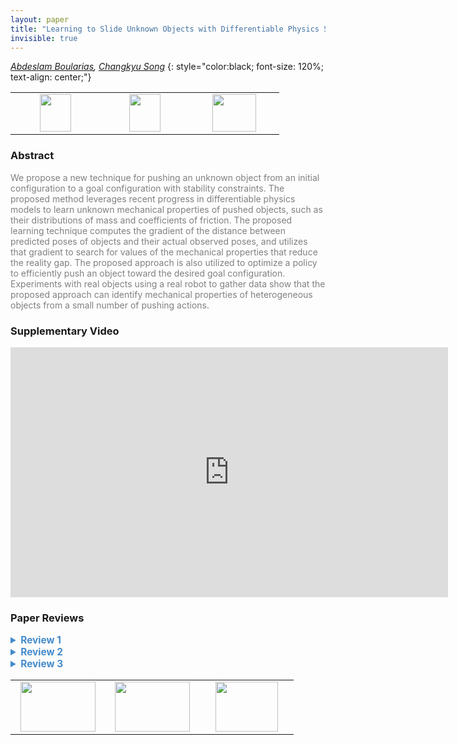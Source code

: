 ```yaml
---
layout: paper
title: "Learning to Slide Unknown Objects with Differentiable Physics Simulations"
invisible: true
---
```

*[Abdeslam Boularias](http://rl.cs.rutgers.edu), [Changkyu Song](https://sites.google.com/site/changkyusong86/)*
{: style="color:black; font-size: 120%; text-align: center;"}

<table width="30%"> <tr>
<td style="width: 20%; text-align: center;"><a href="http://www.roboticsproceedings.org/rss16/p099.pdf"><img src="{{ site.baseurl }}/images/paper_link.png"
width = "50"  height = "60"/> </a> </td>

<td style="width: 20%; text-align: center;"><a href="https://sites.google.com/site/changkyusong86/research/rss2020"><img src="{{ site.baseurl }}/images/website_link.png"
width = "50"  height = "60"/> </a> </td>

<td style="width: 20%; text-align: center;"><a href="nan"><img src="{{ site.baseurl }}/images/pheedloop_link.png"
width = "70"  height = "60"/> </a> </td>

</tr></table>

### Abstract
<html><p style="color:gray; font-size: 100%; text-align: justified;">
 We propose a new technique for pushing an unknown object from an initial configuration to a goal configuration with stability constraints. The proposed method leverages recent progress in differentiable physics models to learn unknown mechanical properties of pushed objects, such as their distributions of mass and coefficients of friction. The proposed learning technique computes the gradient of the distance between predicted poses of objects and their actual observed poses, and utilizes that gradient to search for values of the mechanical properties that reduce the reality gap. The proposed  approach is also utilized to optimize a policy to efficiently push an object toward the desired goal configuration. Experiments with real objects using a real robot to gather data show that the proposed approach can identify mechanical properties of heterogeneous objects from a small number of pushing actions.
</p></html>

### Supplementary Video
<iframe width="700" height="400" src="https://www.youtube.com/embed/2LQl5Ibeb0E " frameborder="0" allow="accelerometer; autoplay; encrypted-media; gyroscope; picture-in-picture" allowfullscreen></iframe>

### Paper Reviews
<details><summary style="font-size:110%; color:#438BCA; cursor: pointer;"><b> Review 1</b></summary>
<p style="color:gray; font-size: 100%; text-align: justified; white-space: pre-line">
The paper presents a method for using differentiable physics to perform planar pushing tasks. By utilizing a differentiable formulation of planar pushing equations of motion, the robot can simultaneously push an object to the desired target and identify the internal mass distribution of the object.

The derivations appear to be correct (though I admit I did not check them in detail), and the overall method comes across as well thought-out and very reasonable. The complete system is also logically designed, and evaluated well.

The results seem compelling.

Overall, I think this is a reasonably strong paper.

My main reservations about this work are somewhat higher-level. First, with modern automatic differentiation tools, actually building a differentiable simulator, especially under the restricted settings considered in this paper, is not actually all that difficult. That's not a bad thing -- a contribution does not have to be difficult to be valuable. But I'm finding it hard not to think that the paper somewhat overcomplicates matters with two pages of dense linear algebra. Would it not be enough to describe the forward simulation formulation (which is not new, and based on textbook-standard equations), and then just state that the method relies on differentiating through these equations of motion? The derivatives are complicated, but not hard to automate.

Second, I can't help but think that, though the notion of differentiable physics for robotic control is very promising, in some sense this paper takes the "easy way out" by considering a restricted setting where many of the most challenging facets of this problem (establishing and breaking contacts in 3D, non-convex and complex collision shapes, etc.) are removed by construction, and therefore the lessons from this paper might be difficult to generalize to more general 3D manipulation scenarios.

Lastly, I can't help but think that, for the demo that is actually shown in the accompanying video, this method is a bit overkill -- while I really do appreciate the technical aspects of the approach and I think it's interesting and valuable, in the end it enables a robot to push a hammer to the edge of a table. Somehow it seems like tasks like this can be solved more easily in other ways, for example by relying more heavily on feedback as opposed to detailed modeling and system identification. This is of course a bit of a digression, and I do think the paper should be judged on its merits, but perhaps this remark might suggest to the authors that a more convincing evaluation would increase the impact of the work.
</p> </details>

<details><summary style="font-size:110%; color:#438BCA; cursor: pointer;"><b> Review 2</b></summary>
<p style="color:gray; font-size: 100%; text-align: justified; white-space: pre-line">
Originality
===========
The idea is original. Representing a non-homogeneous object as a collection of homogeneous cubes is not very novel, but the application to estimating friction and mass seems original.

Quality
=======
The theory seems sound, the experiments are convincing.

Clarity
=======
The paper reads OK. The detailed derivations make the paper hard to read. I'd suggest shifting some of them to an appendix and add a few illustrations instead in the main paper. The assumptions and limitations need to be pointed out more clearly. The planning and control approach is also somewhat unclear.

Significance
============
An important step towards efficient system identification for sliding objects.

Major Comments:
===============
- Sect. III: If I understand that correctly, you take the maximum extensions of the object as seen from above and project them down on the surface to get the shape for the cuboids. An illustration would help here. Why do we need a partial 3D view, in the end it seems like everything is done with a single layer of cuboids (so just background subtraction and an overhead camera would suffice).

- I'd make more explicit earlier on that everything is purely 2D, i.e., you don't estimate the height of the center of mass etc.

- Please point the assumptions and limitations of the model out more explicitly. In the end we only have a friction coefficient for Coulomb friction. So the model cannot identify more complex friction effects like stiction, which might actually make a big difference between the careful, small pokes for system identification and the long pushes for moving the object in the end.

- It should also be pointed out earlier that the forces are always parallel to the surface.

- Sect. VI: Is a bit vague, if this is about a policy gradient approach, explain it in RL terms (reward, state, action, policy). Maybe just call it gradient-based optimization. It is also very vague what the gradient actually is.

- Fig. 3: The mass distribution of the book seems rather strange, you'd expect almost no mass on the left half (cover) while the estimated distribution has a clear diagonal structure. This diagonal structure is also present in the other objects. Where does this come from? An artefact of how data is collected?

- Sect. VIII: It would also be nice to include a figure illustrating the results of planning and control, e.g., push arrows around an object that are color-coded according to their quality.

Minor Comments:
===============

- Equation 1 -> Eqaution (1) , use \eqref{}

- Algo 2: the formatting of multi-letter subscripts is very inconsistent (e.g. _waypoint vs. _left), as is the formatting of the variable "improvement"
</p> </details>

<details><summary style="font-size:110%; color:#438BCA; cursor: pointer;"><b> Review 3</b></summary>
<p style="color:gray; font-size: 100%; text-align: justified; white-space: pre-line">
This is a beautiful paper. I think the experimental evaluation of contributions (1) and (2) is compellingly shown in Fig 3. The results section is comprehensive, the paper is well written. As far as I can tell contribution (1) is original, but the idea of differentiating a simulator with LCP constraints was recently shown by Amos and Kolter (https://arxiv.org/abs/1810.13400).

It is worth clarifying how high-resolution can we make the 3D voxel grids representing the object, while still being able to estimate the mass and the friction.   
</p> </details>

<table width="100%"><tr><td style="width: 30%; text-align: center;"><a href="{{ site.baseurl }}/program/papers/98"> <img src="{{ site.baseurl }}/images/previous_icon.png" width = "120"  height = "80"/> </a> </td>

<td style="width: 30%; text-align: center;"><a href="{{ site.baseurl }}/program/papers"> <img src="{{ site.baseurl }}/images/overview_icon.png" width = "120"  height = "80"/> </a> </td> 

<td style="width: 30%; text-align: center;"><a href="{{ site.baseurl }}/program/papers/100"> <img src="{{ site.baseurl }}/images/next_icon.png" width = "100"  height = "80"/> </a> </td> 

</tr></table>

